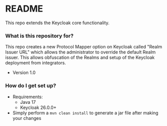# README #

This repo extends the Keycloak core functionality.

### What is this repository for? ###

This repo creates a new Protocol Mapper option on Keycloak called "Realm Issuer URL" which allows the administrator to override the default Realm issuer. This allows obfuscation of the Realms and setup of the Keycloak deployment from integrators.

* Version 1.0

### How do I get set up? ###

* Requirements:
  * Java 17
  * Keycloak 26.0.0+
* Simply perform a `mvn clean install` to generate a jar file after making your changes 
